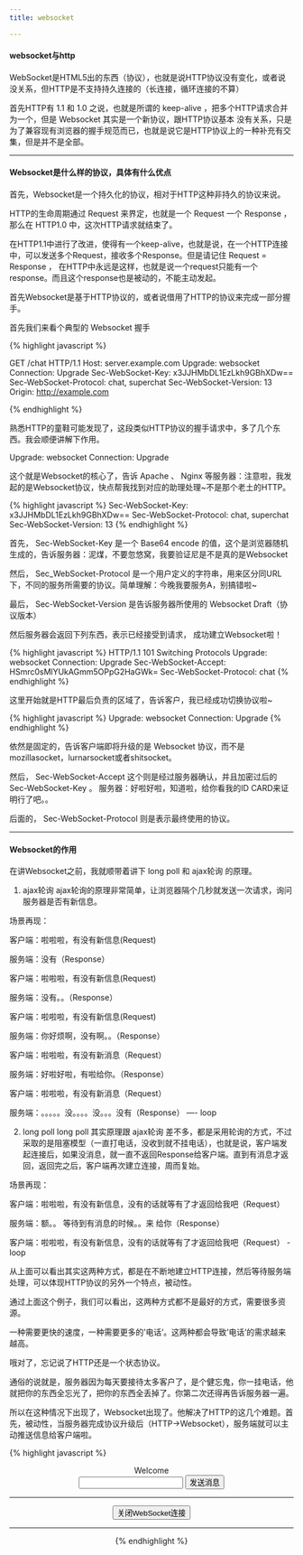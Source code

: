 ```yaml
---
title: websocket

---
```


#### websocket与http
WebSocket是HTML5出的东西（协议），也就是说HTTP协议没有变化，或者说没关系，但HTTP是不支持持久连接的（长连接，循环连接的不算）

首先HTTP有 1.1 和 1.0 之说，也就是所谓的 keep-alive ，把多个HTTP请求合并为一个，但是 Websocket 其实是一个新协议，跟HTTP协议基本
没有关系，只是为了兼容现有浏览器的握手规范而已，也就是说它是HTTP协议上的一种补充有交集，但是并不是全部。


----------------------------------
#### Websocket是什么样的协议，具体有什么优点

首先，Websocket是一个持久化的协议，相对于HTTP这种非持久的协议来说。

HTTP的生命周期通过 Request 来界定，也就是一个 Request 一个 Response ，那么在 HTTP1.0 中，这次HTTP请求就结束了。

在HTTP1.1中进行了改进，使得有一个keep-alive，也就是说，在一个HTTP连接中，可以发送多个Request，接收多个Response。但是请记住
Request = Response ， 在HTTP中永远是这样，也就是说一个request只能有一个response。而且这个response也是被动的，不能主动发起。

首先Websocket是基于HTTP协议的，或者说借用了HTTP的协议来完成一部分握手。

首先我们来看个典型的 Websocket 握手

{% highlight javascript %}

GET /chat HTTP/1.1
Host: server.example.com
Upgrade: websocket
Connection: Upgrade
Sec-WebSocket-Key: x3JJHMbDL1EzLkh9GBhXDw==
Sec-WebSocket-Protocol: chat, superchat
Sec-WebSocket-Version: 13
Origin: http://example.com

{% endhighlight %}

熟悉HTTP的童鞋可能发现了，这段类似HTTP协议的握手请求中，多了几个东西。我会顺便讲解下作用。

Upgrade: websocket
Connection: Upgrade

这个就是Websocket的核心了，告诉 Apache 、 Nginx 等服务器：注意啦，我发起的是Websocket协议，快点帮我找到对应的助理处理~不是那个老土的HTTP。

{% highlight javascript %}
Sec-WebSocket-Key: x3JJHMbDL1EzLkh9GBhXDw==
Sec-WebSocket-Protocol: chat, superchat
Sec-WebSocket-Version: 13
{% endhighlight %}

首先， Sec-WebSocket-Key 是一个 Base64 encode 的值，这个是浏览器随机生成的，告诉服务器：泥煤，不要忽悠窝，我要验证尼是不是真的是Websocket

然后， Sec_WebSocket-Protocol 是一个用户定义的字符串，用来区分同URL下，不同的服务所需要的协议。简单理解：今晚我要服务A，别搞错啦~

最后， Sec-WebSocket-Version 是告诉服务器所使用的 Websocket Draft（协议版本）

然后服务器会返回下列东西，表示已经接受到请求， 成功建立Websocket啦！

{% highlight javascript %}
HTTP/1.1 101 Switching Protocols
Upgrade: websocket
Connection: Upgrade
Sec-WebSocket-Accept: HSmrc0sMlYUkAGmm5OPpG2HaGWk=
Sec-WebSocket-Protocol: chat
{% endhighlight %}

这里开始就是HTTP最后负责的区域了，告诉客户，我已经成功切换协议啦~

{% highlight javascript %}
Upgrade: websocket
Connection: Upgrade
{% endhighlight %}

依然是固定的，告诉客户端即将升级的是 Websocket 协议，而不是mozillasocket，lurnarsocket或者shitsocket。

然后， Sec-WebSocket-Accept 这个则是经过服务器确认，并且加密过后的 Sec-WebSocket-Key 。 服务器：好啦好啦，知道啦，给你看我的ID CARD来证明行了吧。。

后面的， Sec-WebSocket-Protocol 则是表示最终使用的协议。

----------------------------------
#### Websocket的作用

在讲Websocket之前，我就顺带着讲下 long poll 和 ajax轮询 的原理。

1. ajax轮询
ajax轮询的原理非常简单，让浏览器隔个几秒就发送一次请求，询问服务器是否有新信息。

场景再现：

客户端：啦啦啦，有没有新信息(Request)

服务端：没有（Response）

客户端：啦啦啦，有没有新信息(Request)

服务端：没有。。（Response）

客户端：啦啦啦，有没有新信息(Request)

服务端：你好烦啊，没有啊。。（Response）

客户端：啦啦啦，有没有新消息（Request）

服务端：好啦好啦，有啦给你。（Response）

客户端：啦啦啦，有没有新消息（Request）

服务端：。。。。。没。。。。没。。。没有（Response） —- loop


2. long poll
long poll 其实原理跟 ajax轮询 差不多，都是采用轮询的方式，不过采取的是阻塞模型（一直打电话，没收到就不挂电话），也就是说，客户端发起连接后，如果没消息，就一直不返回Response给客户端。直到有消息才返回，返回完之后，客户端再次建立连接，周而复始。

场景再现：

客户端：啦啦啦，有没有新信息，没有的话就等有了才返回给我吧（Request）

服务端：额。。 等待到有消息的时候。。来 给你（Response）

客户端：啦啦啦，有没有新信息，没有的话就等有了才返回给我吧（Request） -loop

从上面可以看出其实这两种方式，都是在不断地建立HTTP连接，然后等待服务端处理，可以体现HTTP协议的另外一个特点，被动性。

通过上面这个例子，我们可以看出，这两种方式都不是最好的方式，需要很多资源。

一种需要更快的速度，一种需要更多的’电话’。这两种都会导致’电话’的需求越来越高。

哦对了，忘记说了HTTP还是一个状态协议。

通俗的说就是，服务器因为每天要接待太多客户了，是个健忘鬼，你一挂电话，他就把你的东西全忘光了，把你的东西全丢掉了。你第二次还得再告诉服务器一遍。

所以在这种情况下出现了，Websocket出现了。他解决了HTTP的这几个难题。首先，被动性，当服务器完成协议升级后（HTTP->Websocket），服务端就可以主动推送信息给客户端啦。


{% highlight javascript %}
<!DOCTYPE html PUBLIC "-//W3C//DTD XHTML 1.0 Transitional//EN" "http://www.w3.org/TR/xhtml1/DTD/xhtml1-transitional.dtd">
<html xmlns="http://www.w3.org/1999/xhtml">
 <head>
  <title> new document </title>
  <meta name="generator" content="editplus" />
  <meta name="author" content="" />
  <meta name="keywords" content="" />
  <meta name="description" content="" />
  <meta http-equiv="Content-Type" content="text/html; charset=UTF-8">
  <script src="jquery-1.8.3.min.js" type="text/javascript"></script>
 </head>

 <body>


  <center>
Welcome<br/><input id="text" type="text"/>
<button onclick="send()">发送消息</button>
<hr/>
<button onclick="closeWebSocket()">关闭WebSocket连接</button>
<hr/>
<div id="message"></div>




 </body>
 <script type="text/javascript">
var websocket = null;
//判断当前浏览器是否支持WebSocket
if ('WebSocket' in window) {
alert('当前浏览器支持 websocket');
websocket = new WebSocket("ws://localhost:8080/Y-websocket/newwebsocket/234");
}
else {
alert('当前浏览器 Not support websocket')
}
//连接发生错误的回调方法
websocket.onerror = function () {
setMessageInnerHTML("WebSocket连接发生错误");
};
//连接成功建立的回调方法
websocket.onopen = function () {
setMessageInnerHTML("WebSocket连接成功");
}
//接收到消息的回调方法
websocket.onmessage = function (event) {
setMessageInnerHTML(event.data);
}
//连接关闭的回调方法
websocket.onclose = function () {
setMessageInnerHTML("WebSocket连接关闭");
}
//监听窗口关闭事件，当窗口关闭时，主动去关闭websocket连接，防止连接还没断开就关闭窗口，server端会抛异常。
window.onbeforeunload = function () {
closeWebSocket();
}
//将消息显示在网页上
function setMessageInnerHTML(innerHTML) {
document.getElementById('message').innerHTML += innerHTML + '<br/>';
}
//关闭WebSocket连接
function closeWebSocket() {
websocket.close();
}
//发送消息
function send() {
var message = document.getElementById('text').value;
websocket.send(message);
}
</script>
</html>
{% endhighlight %}